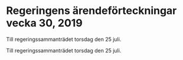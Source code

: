 # Regeringens ärendeförteckningar vecka 30, 2019

Till regeringssammanträdet torsdag den 25 juli.

Till regeringssammanträdet torsdag den 25 juli.
